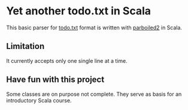 # Yet another todo.txt in Scala

This basic parser for [todo.txt](https://github.com/ginatrapani/todo.txt-cli/wiki/The-Todo.txt-Format) format 
is written with [parboiled2](https://github.com/sirthias/parboiled2) in Scala.

## Limitation

It currently accepts only one single line at a time.

## Have fun with this project

Some classes are on purpose not complete. They serve as basis for an introductory Scala course.
